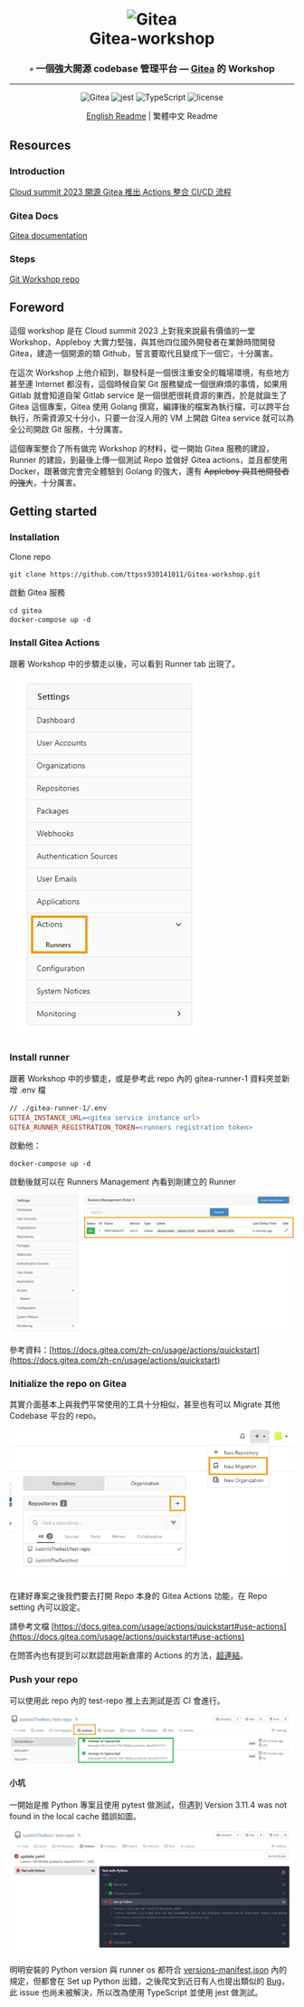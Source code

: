 <div align="center">
<h1 align="center">
<img alt="Gitea" src="https://raw.githubusercontent.com/go-gitea/gitea/main/public/assets/img/gitea.svg" width="220" style="max-width: 100%;">
<br>
 Gitea-workshop
</h1>
<h3>◦ 一個強大開源 codebase 管理平台 — <a href="https://about.gitea.com/">Gitea</a> 的 Workshop</h3>
<hr/>

<p align="center">

<img src="https://img.shields.io/badge/Gitea-609929.svg?style&logo=git&logoColor=white" alt="Gitea" />
<img src="https://img.shields.io/badge/jest-813754.svg?style&logo=jest&logoColor=white" alt="jest" />
<img src="https://img.shields.io/badge/TypeScript-3178C6.svg?style&logo=TypeScript&logoColor=white" alt="TypeScript" />
<img src="https://img.shields.io/github/license/ttpss930141011/Gitea-workshop?style&color=5D6D7E" alt="license" />
</p>



<a href="./README.md">English Readme</a> | 繁體中文 Readme

</div>

## **Resources**

### **Introduction**

[Cloud summit 2023 開源 Gitea 推出 Actions 整合 CI/CD 流程](https://cloudsummit.ithome.com.tw/2023/lab-page/2225)

### **Gitea Docs**
[Gitea documentation](https://docs.gitea.com/)

### **Steps**

[Git Workshop repo](https://github.com/go-training/gitea-workshop)

## **Foreword**

這個 workshop 是在 Cloud summit 2023 上對我來說最有價值的一堂 Workshop，Appleboy 大實力堅強，與其他四位國外開發者在業餘時間開發 Gitea，建造一個開源的類 Github，誓言要取代且變成下一個它，十分厲害。

在這次 Workshop 上他介紹到，聯發科是一個很注重安全的職場環境，有些地方甚至連 Internet 都沒有，這個時候自架 Git 服務變成一個很麻煩的事情，如果用 Gitlab 就會知道自架 Gitlab service 是一個很肥很耗資源的東西，於是就誕生了 Gitea 這個專案，Gitea 使用 Golang 撰寫，編譯後的檔案為執行檔，可以跨平台執行，所需資源又十分小，只要一台沒人用的 VM 上開啟 Gitea service 就可以為全公司開啟 Git 服務，十分厲害。

這個專案整合了所有做完 Workshop 的材料，從一開始 Gitea 服務的建設，Runner 的建設，到最後上傳一個測試 Repo 並做好 Gitea actions，並且都使用 Docker，跟著做完會完全體驗到 Golang 的強大，還有 ~~Appleboy 與其他開發者的強大~~，十分厲害。


## **Getting started**

### **Installation**

Clone repo

```docker
git clone https://github.com/ttpss930141011/Gitea-workshop.git
```

啟動 Gitea 服務

```docker
cd gitea
docker-compose up -d
```

### **Install Gitea Actions**

跟著 Workshop 中的步驟走以後，可以看到 Runner tab 出現了。

![1690996795566.jpg](./images/1690996795566.jpg)

### **Install runner**

跟著 Workshop 中的步驟走，或是參考此 repo 內的 gitea-runner-1 資料夾並新增 .env 檔

```makefile
// ./gitea-runner-1/.env
GITEA_INSTANCE_URL=<gitea service instance url>
GITEA_RUNNER_REGISTRATION_TOKEN=<runners registration token>
```

啟動他：

```docker
docker-compose up -d
```

啟動後就可以在 Runners Management 內看到剛建立的 Runner

![1690997300500.jpg](./images/1690997300500.jpg)

參考資料：[https://docs.gitea.com/zh-cn/usage/actions/quickstart](https://docs.gitea.com/zh-cn/usage/actions/quickstart)

### **Initialize the repo on Gitea**

其實介面基本上與我們平常使用的工具十分相似，甚至也有可以 Migrate 其他 Codebase 平台的 repo。

![1690997573485.jpg](./images/1690997573485.jpg)

在建好專案之後我們要去打開 Repo 本身的 Gitea Actions 功能，在 Repo setting 內可以設定。

請參考文檔 [https://docs.gitea.com/usage/actions/quickstart#use-actions](https://docs.gitea.com/usage/actions/quickstart#use-actions)

在問答內也有提到可以默認啟用新倉庫的 Actions 的方法，[超連結](https://docs.gitea.com/usage/actions/faq#is-it-possible-to-enable-actions-for-new-repositories-by-default-for-my-own-instance)。

### **Push your repo**

可以使用此 repo 內的 test-repo 推上去測試是否 CI 會進行。

![1690997955121.jpg](./images/1690997955121.jpg)

#### **小坑**

一開始是推 Python 專案且使用 pytest 做測試，但遇到 Version 3.11.4 was not found in the local cache 錯誤如圖。

![1690998051079.jpg](./images/1690998051079.jpg)

明明安裝的 Python version 與 runner os 都符合 [versions-manifest.json](https://raw.githubusercontent.com/actions/python-versions/main/versions-manifest.json) 內的規定，但都會在 Set up Python 出錯，之後爬文到近日有人也提出類似的 [Bug](https://github.com/actions/setup-python/issues/585)，此 issue 也尚未被解決，所以改為使用 TypeScript 並使用 jest 做測試。